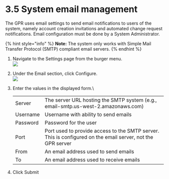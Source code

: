 # 3.5 System email management

The GPR uses email settings to send email notifications to users of the system, namely account creation invitations and automated change request notifications. Email configuration must be done by a System Administrator.

{% hint style="info" %}
**Note:** The system only works with Simple Mail Transfer Protocol (SMTP) compliant email servers.
{% endhint %}

1. Navigate to the Settings page from the burger menu.\
   ![](https://lh3.googleusercontent.com/A-M7iYl4XCOfduRO8cMqDWsOFCeaajEBm4hx3ApS0xRt7QyVFfuIOgIaokkjw8RcVvwRNH3vTO6\_dI2aqntblFbuMqrBr1GyQMEkW0dUsWjBtSDCbw85cAL1SOvFNls4Mf7tveAjpBOt7KKexhEIIdVRLlWoytYx6F1oGhEm4ZdYoxmSvH2m5Z-1)
2. Under the Email section, click Configure.\
   ![](https://lh5.googleusercontent.com/ZOkJTcRXypi14doj0e9FN3ni6gwQxORSUwloulUcNibVGl3q7sk7SnzuxLEGgEn4siJeBEElaKYIsiLsnpgW2SefSANWdCRDXwQhiKJSRPA99YhcbHFipPfqzRPe2ACq-BPhEJBM6KF\_b2N9lN1SjGM-YcHp2sYeo1LfELkAhCvlPu40frJb6XnS)
3.  Enter the values in the displayed form.\


    |          |                                                                                                            |
    | -------- | ---------------------------------------------------------------------------------------------------------- |
    | Server   | The server URL hosting the SMTP system (e.g., email-smtp.us-west-2.amazonaws.com)                          |
    | Username | Username with ability to send emails                                                                       |
    | Password | Password for the user                                                                                      |
    | Port     | Port used to provide access to the SMTP server. This is configured on the email server, not the GPR server |
    | From     | An email address used to send emails                                                                       |
    | To       | An email address used to receive emails                                                                    |


4. Click Submit
